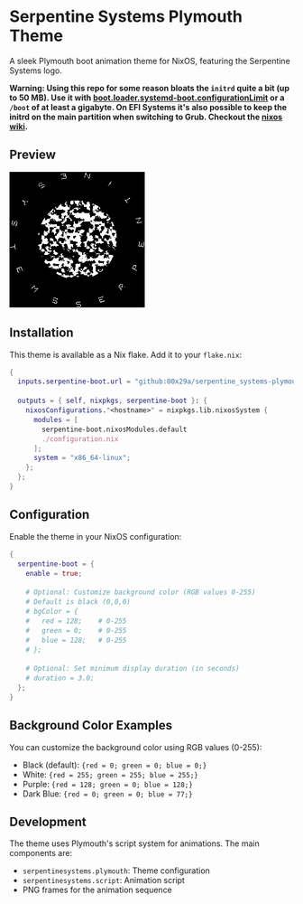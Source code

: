 # Serpentine Systems Plymouth Theme

A sleek Plymouth boot animation theme for NixOS, featuring the Serpentine Systems logo.

**Warning: Using this repo for some reason bloats the `initrd` quite a bit (up to 50 MB). Use it with [boot.loader.systemd-boot.configurationLimit](https://search.nixos.org/options?channel=23.05&show=boot.loader.systemd-boot.configurationLimit&from=0&size=50&sort=relevance&type=packages&query=systemd-boot) or a `/boot` of at least a gigabyte.
On EFI Systems it's also possible to keep the initrd on the main partition when switching to Grub. Checkout the [nixos wiki](https://wiki.nixos.org/wiki/Bootloader#Keeping_kernels/initrd_on_the_main_partition).**

## Preview

![Serpentine Systems Boot Animation](./serpentine-preview.gif)

## Installation

This theme is available as a Nix flake. Add it to your `flake.nix`:

```nix
{
  inputs.serpentine-boot.url = "github:00x29a/serpentine_systems-plymouth";
  
  outputs = { self, nixpkgs, serpentine-boot }: {
    nixosConfigurations."<hostname>" = nixpkgs.lib.nixosSystem {
      modules = [ 
        serpentine-boot.nixosModules.default 
        ./configuration.nix 
      ];
      system = "x86_64-linux";
    };
  };
}
```

## Configuration

Enable the theme in your NixOS configuration:

```nix
{
  serpentine-boot = {
    enable = true;
    
    # Optional: Customize background color (RGB values 0-255)
    # Default is black (0,0,0)
    # bgColor = {
    #   red = 128;    # 0-255
    #   green = 0;    # 0-255
    #   blue = 128;   # 0-255
    # };
    
    # Optional: Set minimum display duration (in seconds)
    # duration = 3.0;
  };
}
```

## Background Color Examples

You can customize the background color using RGB values (0-255):
- Black (default): `{red = 0; green = 0; blue = 0;}`
- White: `{red = 255; green = 255; blue = 255;}`
- Purple: `{red = 128; green = 0; blue = 128;}`
- Dark Blue: `{red = 0; green = 0; blue = 77;}`

## Development

The theme uses Plymouth's script system for animations. The main components are:
- `serpentinesystems.plymouth`: Theme configuration
- `serpentinesystems.script`: Animation script
- PNG frames for the animation sequence
